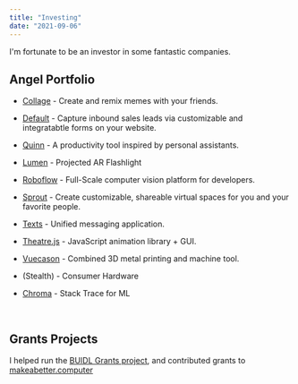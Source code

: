 ```yaml
---
title: "Investing"
date: "2021-09-06"
---
```


I'm fortunate to be an investor in some fantastic companies. 


## Angel Portfolio

* [Collage](https://twitter.com/thecollageapp) - Create and remix memes with your friends.

* [Default](https://www.default.com/) - Capture inbound sales leads via customizable and integratabtle forms on your website. 

* [Quinn](https://www.usequinn.com) - A productivity tool inspired by personal assistants. 

* [Lumen](http://lumen.world) - Projected AR Flashlight

* [Roboflow](https://roboflow.com) - Full-Scale computer vision platform for developers. 

* [Sprout](https://sprout.place/) - Create customizable, shareable virtual spaces for you and your favorite people. 

* [Texts](http://texts.com)  - Unified messaging application. 

* [Theatre.js](https://www.theatrejs.com/) - JavaScript animation library + GUI.

* [Vuecason](https://www.vuecason.com) - Combined 3D metal printing and machine tool.

* (Stealth) - Consumer Hardware 

* [Chroma](http://trychroma.com) - Stack Trace for ML


&nbsp;


## Grants Projects

I helped run the [BUIDL Grants project](https://twitter.com/atroyn/status/1333860797714370561?s=20&t=vXyyyATEqhxvRASrVEnF5w), and contributed grants to [makeabetter.computer](http://makeabetter.computer)
